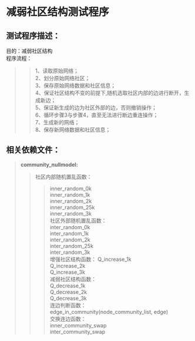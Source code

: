 # **减弱社区结构测试程序**  
## 测试程序描述：  
目的：减弱社区结构  
程序流程： 
>> 1、读取原始网络；  
>> 2、划分原始网络社区；  
>> 3、保存原始网络数据和社区信息；  
>> 4、保证社区结构不变的前提下,随机选取社区内部的边进行断开，生成新边；   
>> 5、保证新生成的边为社区外部的边，否则撤销操作；  
>> 6、循环步骤3与步骤4，直至无法进行断边重连操作；  
>> 7、生成新的网络；   
>> 8、保存新网络数据和社区信息；  
## 相关依赖文件： 
>**community_nullmodel:**
>>社区内部随机置乱函数： 
>>>inner_random_0k  
>>>inner_random_1k  
>>>inner_random_2k  
>>>inner_random_25k  
>>>inner_random_3k  
>>社区外部随机置乱函数：  
>>>inter_random_0k  
>>>inter_random_1k  
>>>inter_random_2k  
>>>inter_random_25k  
>>>inter_random_3k  
>>增强社区结构函数：
>>>Q_increase_1k  
>>>Q_increase_2k  
>>>Q_increase_3k  
>>减弱社区结构函数：  
>>>Q_decrease_1k  
>>>Q_decrease_2k  
>>>Q_decrease_3k  
>>连边判断函数：  
>>>edge_in_community(node_community_list, edge)  
>>交换连边函数：  
>>>inner_community_swap    
>>>inter_community_swap  




